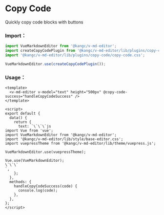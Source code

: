 # Copy Code

Quickly copy code blocks with buttons

<ClientOnly>
  <plugin-copy-code />
</ClientOnly>

### Import：

```js
import VueMarkdownEditor from '@kangc/v-md-editor';
import createCopyCodePlugin from '@kangc/v-md-editor/lib/plugins/copy-code/index';
import '@kangc/v-md-editor/lib/plugins/copy-code/copy-code.css';

VueMarkdownEditor.use(createCopyCodePlugin());
```

### Usage：

```vue
<template>
  <v-md-editor v-model="text" height="500px" @copy-code-success="handleCopyCodeSuccess" />
</template>

<script>
export default {
  data() {
    return {
      text: `\`\`\`js
import Vue from 'vue';
import VueMarkdownEditor from '@kangc/v-md-editor';
import '@kangc/v-md-editor/lib/style/base-editor.css';
import vuepressTheme from '@kangc/v-md-editor/lib/theme/vuepress.js';

VueMarkdownEditor.use(vuepressTheme);

Vue.use(VueMarkdownEditor);
\`\`\`
`,
    };
  },
  methods: {
    handleCopyCodeSuccess(code) {
      console.log(code);
    },
  },
};
</script>
```
